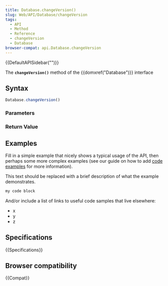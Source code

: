 ```yaml
---
title: Database.changeVersion()
slug: Web/API/Database/changeVersion
tags:
  - API
  - Method
  - Reference
  - changeVersion
  - Database
browser-compat: api.Database.changeVersion
---
```

{{DefaultAPISidebar("")}}

The **`changeVersion()`** method of the {{domxref("Database")}} interface 

## Syntax

```js
Database.changeVersion()
```

### Parameters



### Return Value



## Examples

Fill in a simple example that nicely shows a typical usage of the API, then perhaps some more complex examples (see our guide on how to add [code examples](/en-US/docs/MDN/Contribute/Structures/Code_examples) for more information).

This text should be replaced with a brief description of what the example demonstrates.

```js
my code block
```

And/or include a list of links to useful code samples that live elsewhere:

*   x
*   y
*   z

## Specifications

{{Specifications}}

## Browser compatibility

{{Compat}}

